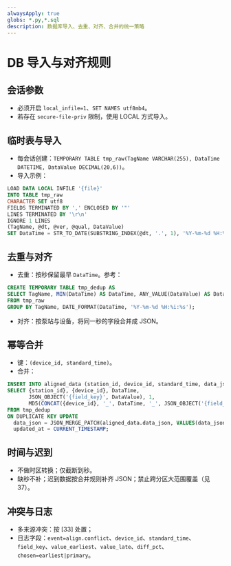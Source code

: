 ```yaml
---
alwaysApply: true
globs: *.py,*.sql
description: 数据库导入、去重、对齐、合并的统一策略
---
```

# DB 导入与对齐规则

## 会话参数
- 必须开启 `local_infile=1`、`SET NAMES utf8mb4`。
- 若存在 `secure-file-priv` 限制，使用 LOCAL 方式导入。

## 临时表与导入
- 每会话创建：`TEMPORARY TABLE tmp_raw(TagName VARCHAR(255), DataTime DATETIME, DataValue DECIMAL(20,6))`。
- 导入示例：
```sql
LOAD DATA LOCAL INFILE '{file}'
INTO TABLE tmp_raw
CHARACTER SET utf8
FIELDS TERMINATED BY ',' ENCLOSED BY '"'
LINES TERMINATED BY '\r\n'
IGNORE 1 LINES
(TagName, @dt, @ver, @qual, DataValue)
SET DataTime = STR_TO_DATE(SUBSTRING_INDEX(@dt, '.', 1), '%Y-%m-%d %H:%i:%s');
```

## 去重与对齐
- 去重：按秒保留最早 `DataTime`。参考：
```sql
CREATE TEMPORARY TABLE tmp_dedup AS
SELECT TagName, MIN(DataTime) AS DataTime, ANY_VALUE(DataValue) AS DataValue
FROM tmp_raw
GROUP BY TagName, DATE_FORMAT(DataTime, '%Y-%m-%d %H:%i:%s');
```
- 对齐：按泵站与设备，将同一秒的字段合并成 JSON。

## 幂等合并
- 键：`(device_id, standard_time)`。
- 合并：
```sql
INSERT INTO aligned_data (station_id, device_id, standard_time, data_json, data_quality, data_hash)
SELECT {station_id}, {device_id}, DataTime,
       JSON_OBJECT('{field_key}', DataValue), 1,
       MD5(CONCAT({device_id}, '_', DataTime, '_', JSON_OBJECT('{field_key}', DataValue)))
FROM tmp_dedup
ON DUPLICATE KEY UPDATE
  data_json = JSON_MERGE_PATCH(aligned_data.data_json, VALUES(data_json)),
  updated_at = CURRENT_TIMESTAMP;
```

## 时间与迟到
- 不做时区转换；仅截断到秒。
- 缺秒不补；迟到数据按合并规则补齐 JSON；禁止跨分区大范围覆盖（见 37）。

## 冲突与日志
- 多来源冲突：按 [33] 处置；
- 日志字段：`event=align.conflict`、`device_id`、`standard_time`、`field_key`、`value_earliest`、`value_late`、`diff_pct`、`chosen=earliest|primary`。